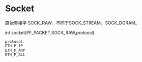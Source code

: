 Socket
=====

原始套接字 SOCK_RAW，不同于SOCK_STREAM、SOCK_DGRAM。

int socket(PF_PACKET,SOCK_RAW,protocol)

	protocol:
	ETH_P_IP
	ETH_P_ARP
	ETH_P_ALL



